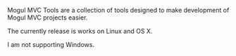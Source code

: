 Mogul MVC Tools are a collection of tools designed to make development of Mogul MVC projects easier.

The currently release is works on Linux and OS X.

I am not supporting Windows.